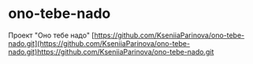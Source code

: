 # ono-tebe-nado
Проект "Оно тебе надо"
[https://github.com/KseniiaParinova/ono-tebe-nado.git](https://github.com/KseniiaParinova/ono-tebe-nado.git)https://github.com/KseniiaParinova/ono-tebe-nado.git
